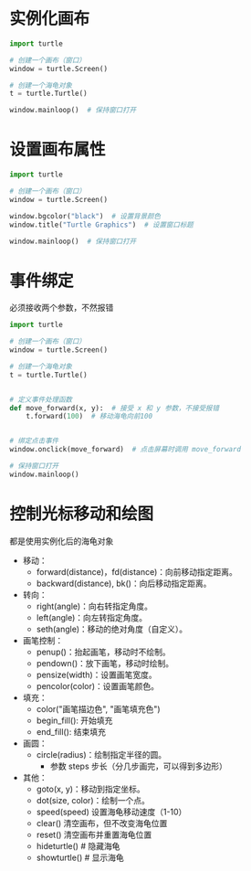 # 实例化画布

```python
import turtle

# 创建一个画布（窗口）
window = turtle.Screen()

# 创建一个海龟对象
t = turtle.Turtle()

window.mainloop()  # 保持窗口打开
```

# 设置画布属性

```python
import turtle

# 创建一个画布（窗口）
window = turtle.Screen()

window.bgcolor("black")  # 设置背景颜色
window.title("Turtle Graphics")  # 设置窗口标题

window.mainloop()  # 保持窗口打开
```

# 事件绑定

必须接收两个参数，不然报错

```python
import turtle

# 创建一个画布（窗口）
window = turtle.Screen()

# 创建一个海龟对象
t = turtle.Turtle()


# 定义事件处理函数
def move_forward(x, y):  # 接受 x 和 y 参数，不接受报错
    t.forward(100)  # 移动海龟向前100


# 绑定点击事件
window.onclick(move_forward)  # 点击屏幕时调用 move_forward

# 保持窗口打开
window.mainloop()

```

# 控制光标移动和绘图

都是使用实例化后的海龟对象

- 移动：
    - forward(distance)，fd(distance)：向前移动指定距离。
    - backward(distance), bk()：向后移动指定距离。
- 转向：
    - right(angle)：向右转指定角度。
    - left(angle)：向左转指定角度。
    - seth(angle)：移动的绝对角度（自定义）。
- 画笔控制：
    - penup()：抬起画笔，移动时不绘制。
    - pendown()：放下画笔，移动时绘制。
    - pensize(width)：设置画笔宽度。
    - pencolor(color)：设置画笔颜色。
- 填充：
    - color("画笔描边色", "画笔填充色")
    - begin_fill(): 开始填充
    - end_fill(): 结束填充
- 画圆：
    - circle(radius)：绘制指定半径的圆。
        - 参数 steps 步长（分几步画完，可以得到多边形）
- 其他：
    - goto(x, y)：移动到指定坐标。
    - dot(size, color)：绘制一个点。
    - speed(speed)    设置海龟移动速度（1-10）
    - clear()    清空画布，但不改变海龟位置
    - reset()    清空画布并重置海龟位置
    - hideturtle()  # 隐藏海龟
    - showturtle()  # 显示海龟